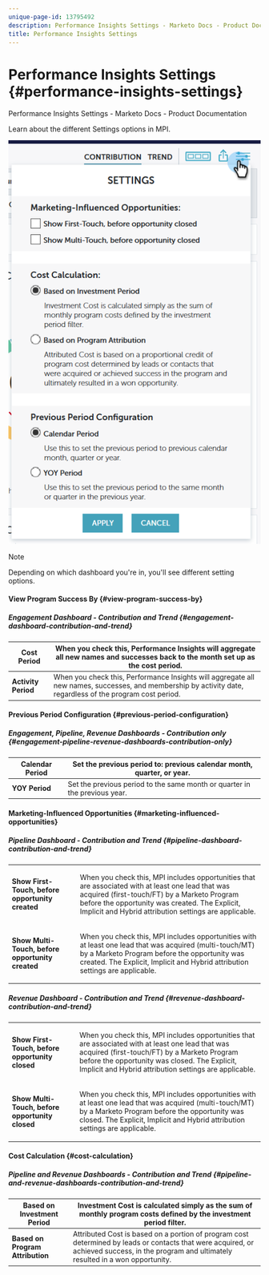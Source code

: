 ```yaml
---
unique-page-id: 13795492
description: Performance Insights Settings - Marketo Docs - Product Documentation
title: Performance Insights Settings
---
```


# Performance Insights Settings {#performance-insights-settings}

Performance Insights Settings - Marketo Docs - Product Documentation

Learn about the different Settings options in MPI.

![](assets/1-3.png)

>[!NOTE]
>
>Depending on which dashboard you're in, you'll see different setting options.

#### View Program Success By {#view-program-success-by}

##### Engagement Dashboard - Contribution and Trend {#engagement-dashboard-contribution-and-trend}

| **Cost Period** |When you check this, Performance Insights will aggregate all new names and successes back to the month set up as the cost period. |
|---|---|
| **Activity Period** |When you check this, Performance Insights will aggregate all new names, successes, and membership by activity date, regardless of the program cost period. |

#### Previous Period Configuration {#previous-period-configuration}

##### Engagement, Pipeline, Revenue Dashboards - Contribution only {#engagement-pipeline-revenue-dashboards-contribution-only}

| **Calendar Period** |Set the previous period to: previous calendar month, quarter, or year. |
|---|---|
| **YOY Period** |Set the previous period to the same month or quarter in the previous year. |

#### Marketing-Influenced Opportunities {#marketing-influenced-opportunities}

##### Pipeline Dashboard - Contribution and Trend {#pipeline-dashboard-contribution-and-trend}

<table> 
 <tbody> 
  <tr> 
   <td><strong>Show First-Touch, before opportunity created</strong></td> 
   <td><p>When you check this, MPI includes opportunities that are associated with at least one lead that was acquired (first-touch/FT) by a Marketo Program before the opportunity was created. The Explicit, Implicit and Hybrid attribution settings are applicable.</p></td> 
  </tr> 
  <tr> 
   <td><strong>Show Multi-Touch, before opportunity created</strong></td> 
   <td><p>When you check this, MPI includes opportunities with at least one lead that was acquired (multi-touch/MT) by a Marketo Program before the opportunity was created. The Explicit, Implicit and Hybrid attribution settings are applicable.</p></td> 
  </tr> 
 </tbody> 
</table>

##### Revenue Dashboard - Contribution and Trend {#revenue-dashboard-contribution-and-trend}

<table> 
 <tbody> 
  <tr> 
   <td><strong>Show First-Touch, before opportunity closed</strong></td> 
   <td><p>When you check this, MPI includes opportunities that are associated with at least one lead that was acquired (first-touch/FT) by a Marketo Program before the opportunity was closed. The Explicit, Implicit and Hybrid attribution settings are applicable.</p></td> 
  </tr> 
  <tr> 
   <td><strong>Show Multi-Touch, before opportunity closed</strong></td> 
   <td><p>When you check this, MPI includes opportunities with at least one lead that was acquired (multi-touch/MT) by a Marketo Program before the opportunity was closed. The Explicit, Implicit and Hybrid attribution settings are applicable.</p></td> 
  </tr> 
 </tbody> 
</table>

#### Cost Calculation {#cost-calculation}

##### Pipeline and Revenue Dashboards - Contribution and Trend {#pipeline-and-revenue-dashboards-contribution-and-trend}

| **Based on Investment Period** |Investment Cost is calculated simply as the sum of monthly program costs defined by the investment period filter. |
|---|---|
| **Based on Program Attribution** |Attributed Cost is based on a portion of program cost determined by leads or contacts that were acquired, or achieved success, in the program and ultimately resulted in a won opportunity. |

